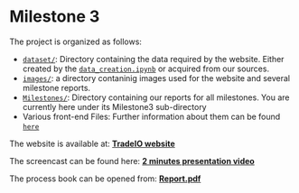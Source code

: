 # Milestone 3

The project is organized as follows:
* [`dataset/`](../../dataset): Directory containing the data required by the website. Either created by the  [`data_creation.ipynb`](../../data_creation.ipynb) or acquired from our sources. 
* [`images/`](../../images): a directory contaninig images used for the website and several milestone reports.
* [`Milestones/`](../): Directory containing our reports for all milestones. You are currently here under its Milestone3 sub-directory
* Various front-end Files: Further information about them can be found [`here`](./FrontEnd.md)

The website is available at: **[TradeIO website](https://com-480-data-visualization.github.io/datavis-project-2022-tradeio/)**

The screencast can be found here: **[2 minutes presentation video](https://www.youtube.com/watch?v=EzGVMe7kMHk)**

The process book can be opened from: **[Report.pdf](Report.pdf)**

